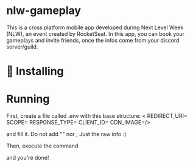 # nlw-gameplay

This is a cross platform mobile app developed during Next Level Week (NLW), an event created by RocketSeat.
In this app, you can book your gameplays and invite friends, once the infos come from your discord server/guild.

# 🚀 Installing
<npm install />
  
# Running
First, create a file called .env with this base structure:
< REDIRECT_URI=
SCOPE=
RESPONSE_TYPE=
CLIENT_ID=
CDN_IMAGE=/>

and fill it. Do not add "" nor ;
Just the raw info :)

Then, execute the command
<expo start/>

and you're done!
